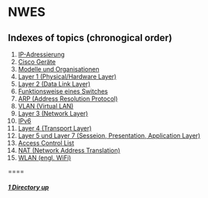 # NWES

Indexes of topics (chronogical order)
-------------------------------------

1. [IP-Adressierung](./IpAdressierung.md)
2. [Cisco Geräte](./Cisco.md)
3. [Modelle und Organisationen](./ModelleOrganisationen.md)
4. [Layer 1 (Physical/Hardware Layer)](./Layer1.md)
5. [Layer 2 (Data Link Layer)](./Layer2.md)
6. [Funktionsweise eines Switches](./FunkctionsweiseSwtch.md)
7. [ARP (Address Resolution Protocol)](./ARP.md)
8. [VLAN (Virtual LAN)](./VLAN.md)
9. [Layer 3 (Network Layer)](./Layer3.md)
10. [IPv6](./IPv6.md)
11. [Layer 4 (Transport Layer)](./Layer4.md)
12. [Layer 5 und Layer 7 (Sesseion, Presentation, Application Layer)](./Layer5_7.md)
13. [Access Control List](./AccessControlList.md)
14. [NAT (Network Address Translation)](./NAT.md)
15. [WLAN (engl. WiFi)](./WLAN.md)

====

##### [1 Directory up](./../README.md)